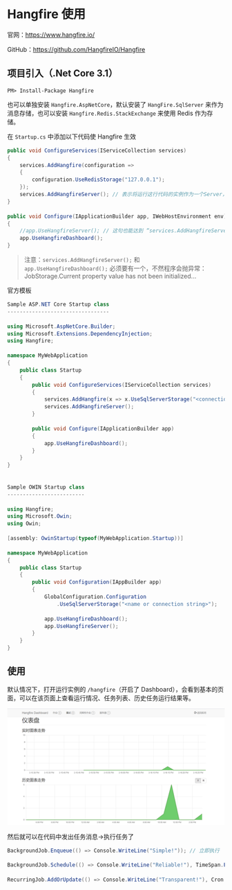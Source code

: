 # Hangfire 使用

官网：<https://www.hangfire.io/>

GitHub：<https://github.com/HangfireIO/Hangfire>

## 项目引入（.Net Core 3.1）

```Shell
PM> Install-Package Hangfire
```

也可以单独安装 `Hangfire.AspNetCore`，默认安装了 `HangFire.SqlServer` 来作为消息存储，也可以安装 `Hangfire.Redis.StackExchange` 来使用 Redis 作为存储。

在 `Startup.cs` 中添加以下代码使 Hangfire 生效

```csharp
public void ConfigureServices(IServiceCollection services)
{
    services.AddHangfire(configuration =>
    {
        configuration.UseRedisStorage("127.0.0.1");
    });
    services.AddHangfireServer(); // 表示将运行这行代码的实例作为一个Server，来消费信息。即如果没有这一行该实例只能发任务消息，不能处理任务
}

public void Configure(IApplicationBuilder app, IWebHostEnvironment env)
{
    //app.UseHangfireServer(); // 这句也能达到 “services.AddHangfireServer()” 的效果
    app.UseHangfireDashboard();
}
```

> 注意：`services.AddHangfireServer();` 和 `app.UseHangfireDashboard();` 必须要有一个，不然程序会抛异常：JobStorage.Current property value has not been initialized...

官方模板

```csharp
Sample ASP.NET Core Startup class
---------------------------------

using Microsoft.AspNetCore.Builder;
using Microsoft.Extensions.DependencyInjection;
using Hangfire;

namespace MyWebApplication
{
    public class Startup
    {
        public void ConfigureServices(IServiceCollection services)
        {
            services.AddHangfire(x => x.UseSqlServerStorage("<connection string>"));
            services.AddHangfireServer();
        }
        
        public void Configure(IApplicationBuilder app)
        {
            app.UseHangfireDashboard();
        }
    }
}


Sample OWIN Startup class
-------------------------

using Hangfire;
using Microsoft.Owin;
using Owin;

[assembly: OwinStartup(typeof(MyWebApplication.Startup))]

namespace MyWebApplication
{
    public class Startup
    {
        public void Configuration(IAppBuilder app)
        {
            GlobalConfiguration.Configuration
                .UseSqlServerStorage("<name or connection string>");

            app.UseHangfireDashboard();
            app.UseHangfireServer();
        }
    }
}
```

## 使用

默认情况下，打开运行实例的 `/hangfire`（开启了 Dashboard），会看到基本的页面，可以在该页面上查看运行情况、任务列表、历史任务运行结果等。

![hangfire-dashboard](./assets/images/hangfire-dashboard.png)

然后就可以在代码中发出任务消息->执行任务了

```csharp
BackgroundJob.Enqueue(() => Console.WriteLine("Simple!")); // 立即执行

BackgroundJob.Schedule(() => Console.WriteLine("Reliable!"), TimeSpan.FromDays(7)); // 延时执行

RecurringJob.AddOrUpdate(() => Console.WriteLine("Transparent!"), Cron.Daily); // 重复执行
```
